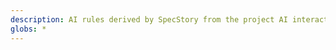 ```yaml
---
description: AI rules derived by SpecStory from the project AI interaction history
globs: *
---
```


<headers/>
